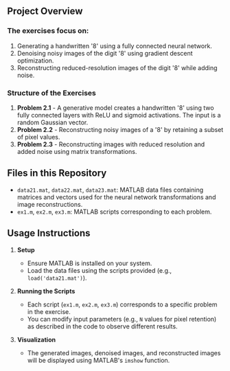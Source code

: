 ## Project Overview

### The exercises focus on:

1. Generating a handwritten '8' using a fully connected neural network.
2. Denoising noisy images of the digit '8' using gradient descent optimization.
3. Reconstructing reduced-resolution images of the digit '8' while adding noise.

### Structure of the Exercises

1. **Problem 2.1** - A generative model creates a handwritten '8' using two fully connected layers with ReLU and sigmoid activations. The input is a random Gaussian vector.
2. **Problem 2.2** - Reconstructing noisy images of a '8' by retaining a subset of pixel values.
3. **Problem 2.3** - Reconstructing images with reduced resolution and added noise using matrix transformations.

## Files in this Repository

- `data21.mat`, `data22.mat`, `data23.mat`: MATLAB data files containing matrices and vectors used for the neural network transformations and image reconstructions.
- `ex1.m`, `ex2.m`, `ex3.m`: MATLAB scripts corresponding to each problem.

## Usage Instructions

1. **Setup**
   - Ensure MATLAB is installed on your system.
   - Load the data files using the scripts provided (e.g., `load('data21.mat')`).

2. **Running the Scripts**
   - Each script (`ex1.m`, `ex2.m`, `ex3.m`) corresponds to a specific problem in the exercise.
   - You can modify input parameters (e.g., `N` values for pixel retention) as described in the code to observe different results.

3. **Visualization**
   - The generated images, denoised images, and reconstructed images will be displayed using MATLAB's `imshow` function.
